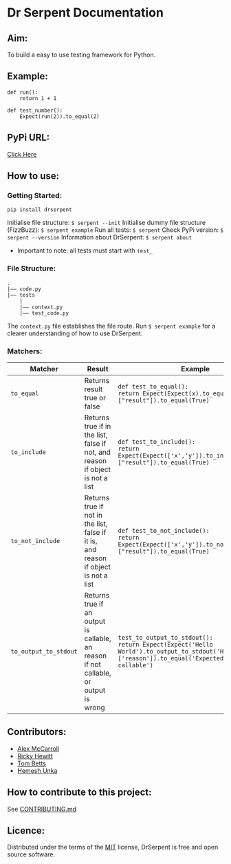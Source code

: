 # Dr Serpent Documentation

## Aim:
To build a easy to use testing framework for Python.

## Example:
```
def run():
    return 1 + 1

def test_number():
    Expect(run(2)).to_equal(2)
```

## PyPi URL:

[Click Here](https://pypi.org/project/drserpent/)

## How to use:

### Getting Started:

`pip install drserpent`

Initialise file structure: `$ serpent --init`
Initialise dummy file structure (FizzBuzz): `$ serpent example`
Run all tests: `$ serpent`
Check PyPi version: `$ serpent --version`
Information about DrSerpent: `$ serpent about`

* Important to note: all tests must start with `test_`

### File Structure:

```
.
|–– code.py
|–– tests
    |
    |–– context.py
    |–– test_code.py
```

The `context.py` file establishes the file route. Run `$ serpent example` for a clearer understanding of how to use DrSerpent.


### Matchers:

| Matcher | Result | Example |
|-----|-----|------|
| `to_equal` | Returns result true or false | `def test_to_equal():`<br>`return Expect(Expect(x).to_equal(x)["result"]).to_equal(True)` |
| `to_include` | Returns true if in the list, false if not, and reason if object is not a list | `def test_to_include():`<br>`return Expect(Expect(['x','y']).to_include('x')["result"]).to_equal(True)` |
| `to_not_include` | Returns true if not in the list, false if it is, and reason if object is not a list| `def test_to_not_include():`<br>`return Expect(Expect(['x','y']).to_not_include('z')["result"]).to_equal(True)`|
| `to_output_to_stdout` | Returns true if an output is callable, an reason if not callable, or output is wrong | `test_to_output_to_stdout():`<br>`return Expect(Expect('Hello World').to_output_to_stdout('Hello World')['reason']).to_equal('Expected: hello to be callable')`|

## Contributors:
* [Alex McCarroll](https://github.com/AlexMcCarroll)
* [Ricky Hewitt](https://github.com/rewitt94)
* [Tom Betts](https://github.com/T-Betts)
* [Hemesh Unka](https://github.com/Hemesh-Unka)

## How to contribute to this project:

See [CONTRIBUTING.md](https://github.com/DrSerpent/DrSerpent-Core/blob/master/CONTRIBUTING.md)

## Licence:

Distributed under the terms of the [MIT](https://github.com/DrSerpent/DrSerpent-Core/blob/master/LICENSE.txt) license, DrSerpent is free and open source software.
